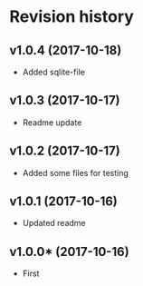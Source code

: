 Revision history
=================================


v1.0.4 (2017-10-18)
---------------------------------

* Added sqlite-file


v1.0.3 (2017-10-17)
---------------------------------

* Readme update


v1.0.2 (2017-10-17)
---------------------------------

* Added some files for testing


v1.0.1 (2017-10-16)
---------------------------------

* Updated readme



v1.0.0* (2017-10-16)
---------------------------------

* First
